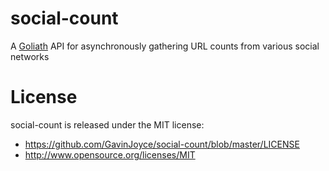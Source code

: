social-count
============

A [Goliath](http://goliath.io/) API for asynchronously gathering URL counts from various social networks

License
============

social-count is released under the MIT license:

* https://github.com/GavinJoyce/social-count/blob/master/LICENSE
* http://www.opensource.org/licenses/MIT